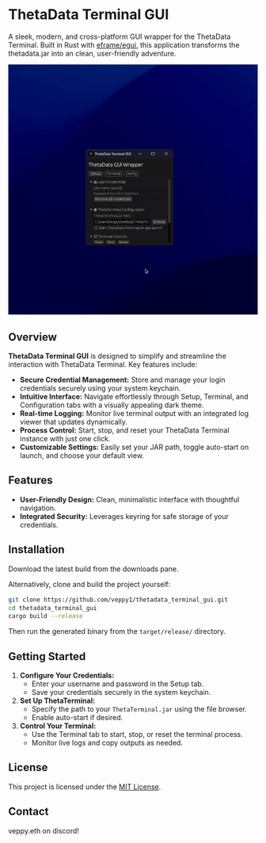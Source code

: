 # ThetaData Terminal GUI

A sleek, modern, and cross-platform GUI wrapper for the ThetaData Terminal. Built in Rust with [eframe/egui](https://github.com/emilk/egui), this application transforms the thetadata.jar into an clean, user-friendly adventure.


![App view](resources/view.gif)

## Overview

**ThetaData Terminal GUI** is designed to simplify and streamline the interaction with ThetaData Terminal. Key features include:
- **Secure Credential Management:** Store and manage your login credentials securely using your system keychain.
- **Intuitive Interface:** Navigate effortlessly through Setup, Terminal, and Configuration tabs with a visually appealing dark theme.
- **Real-time Logging:** Monitor live terminal output with an integrated log viewer that updates dynamically.
- **Process Control:** Start, stop, and reset your ThetaData Terminal instance with just one click.
- **Customizable Settings:** Easily set your JAR path, toggle auto-start on launch, and choose your default view.

## Features

- **User-Friendly Design:** Clean, minimalistic interface with thoughtful navigation.
- **Integrated Security:** Leverages keyring for safe storage of your credentials.

## Installation

Download the latest build from the downloads pane.

Alternatively, clone and build the project yourself:

```bash
git clone https://github.com/veppy1/thetadata_terminal_gui.git
cd thetadata_terminal_gui
cargo build --release
```

Then run the generated binary from the `target/release/` directory.

## Getting Started

1. **Configure Your Credentials:**
   - Enter your username and password in the Setup tab.
   - Save your credentials securely in the system keychain.
2. **Set Up ThetaTerminal:**
   - Specify the path to your `ThetaTerminal.jar` using the file browser.
   - Enable auto-start if desired.
3. **Control Your Terminal:**
   - Use the Terminal tab to start, stop, or reset the terminal process.
   - Monitor live logs and copy outputs as needed.

## License

This project is licensed under the [MIT License](LICENSE).

## Contact

veppy.eth on discord!
